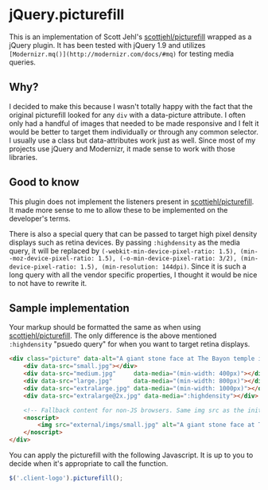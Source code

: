 # jQuery.picturefill

This is an implementation of Scott Jehl's [scottjehl/picturefill](https://github.com/scottjehl/picturefill) wrapped as 
a jQuery plugin. It has been tested with jQuery 1.9 and utilizes `[Modernizr.mq()](http://modernizr.com/docs/#mq)` for testing 
media queries. 

## Why?

I decided to make this because I wasn't totally happy with the fact that the original picturefill looked for any `div` with a 
data-picture attribute. I often only had a handful of images that needed to be made responsive and I felt it would be better to
target them individually or through any common selector. I usually use a class but data-attributes work just as well. Since most 
of my projects use jQuery and Modernizr, it made sense to work with those libraries.

## Good to know

This plugin does not implement the listeners present in [scottjehl/picturefill](https://github.com/scottjehl/picturefill). It 
made more sense to me to allow these to be implemented on the developer's terms. 

There is also a special query that can be passed to target high pixel density displays such as retina devices. By passing `:highdensity` 
as the media query, it will be replaced by `(-webkit-min-device-pixel-ratio: 1.5), (min--moz-device-pixel-ratio: 1.5), (-o-min-device-pixel-ratio: 3/2), (min-device-pixel-ratio: 1.5), (min-resolution: 144dpi)`. 
Since it is such a long query with all the vendor specific properties, I thought it would be nice to not have to rewrite it.

## Sample implementation

Your markup should be formatted the same as when using [scottjehl/picturefill](https://github.com/scottjehl/picturefill). The only
difference is the above mentioned `:highdensity` "psuedo query" for when you want to target retina displays.

```html
<div class="picture" data-alt="A giant stone face at The Bayon temple in Angkor Thom, Cambodia">
    <div data-src="small.jpg"></div>
    <div data-src="medium.jpg"     data-media="(min-width: 400px)"></div>
    <div data-src="large.jpg"      data-media="(min-width: 800px)"></div>
    <div data-src="extralarge.jpg" data-media="(min-width: 1000px)"></div>
    <div data-src="extralarge@2x.jpg" data-media=":highdensity"></div>

    <!-- Fallback content for non-JS browsers. Same img src as the initial, unqualified source element. -->
    <noscript>
        <img src="external/imgs/small.jpg" alt="A giant stone face at The Bayon temple in Angkor Thom, Cambodia">
    </noscript>
</div>
```

You can apply the picturefill with the following Javascript. It is up to you to decide when it's appropriate to call the function.
```js
$('.client-logo').picturefill();
```
